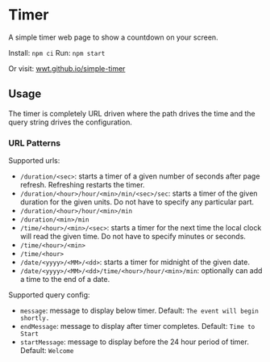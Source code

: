 # Timer

A simple timer web page to show a countdown on your screen.

Install: `npm ci`
Run: `npm start`

Or visit: [wwt.github.io/simple-timer](https://wwt.github.io/simple-timer)

## Usage

The timer is completely URL driven where the path drives the time and the query string drives the configuration.

### URL Patterns

Supported urls:

 - `/duration/<sec>`: starts a timer of a given number of seconds after page refresh. Refreshing restarts the timer.
 - `/duration/<hour>/hour/<min>/min/<sec>/sec`: starts a timer of the given duration for the given units. Do not have to specify any particular part.
 - `/duration/<hour>/hour/<min>/min`
 - `/duration/<min>/min`
 - `/time/<hour>/<min>/<sec>`: starts a timer for the next time the local clock will read the given time. Do not have to specify minutes or seconds.
 - `/time/<hour>/<min>`
 - `/time/<hour>`
 - `/date/<yyyy>/<MM>/<dd>`: starts a timer for midnight of the given date.
 - `/date/<yyyy>/<MM>/<dd>/time/<hour>/hour/<min>/min`: optionally can add a time to the end of a date.

Supported query config:

 - `message`: message to display below timer. Default: `The event will begin shortly.`
 - `endMessage`: message to display after timer completes. Default: `Time to Start`
 - `startMessage`: message to display before the 24 hour period of timer. Default: `Welcome`
